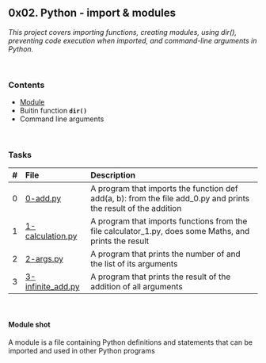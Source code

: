 ## 0x02. Python - import & modules
_This project covers importing functions, creating modules, using dir(), preventing code execution when imported, and command-line arguments in Python._

<br>


### Contents
- [Module](#Module)
- Buitin function **`dir()`**
- Command line arguments


<br>


### Tasks
|#|File|Description|
|:---|:---|:---|
|0|[0-add.py](./0-add.py)| A program that imports the function def add(a, b): from the file add_0.py and prints the result of the addition|
|1|[1-calculation.py](./1-calculation.py)|A program that imports functions from the file calculator_1.py, does some Maths, and prints the result|
|2|[2-args.py](./2-args.py)|A program that prints the number of and the list of its arguments|
|3|[3-infinite_add.py](./3-infinite_add.py)|A program that prints the result of the addition of all arguments|


<br>


#### Module shot
A module is a file containing Python definitions and statements that can be imported and used in other Python programs


<br><br>

